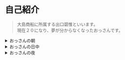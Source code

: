 # 自己紹介  
>大島商船に所属する出口碧惟といいます。  
>現在２０になり、夢が分からなくなったおっさんです。
<details>
  <summary>おっさんの朝</summary>
  おっさんの朝は心臓に悪い携帯のアラームから始まります。<br>  
  最近、アラーム音に文句を言われたので、たまたま携帯に入ってた<br>
  「リンダリンダ」にアラームを変えました。<br>
  </details>
<details>
  <summary>おっさんの日中</summary>
  今、おっさんはenPiTという学習プログラムに参加しています。<br>
  パソコンのことを動画を見る機械としか思っていなかったおっさんには難しい合宿です。<br>
  あと、朝早いのがつらいよね</details>
<details>
  <summary>おっさんの夜</summary>
  夏休みを自堕落に過ごしたおっさんは、夜早く眠ることができません。<br>
  朝は６時に起きたいから布団に１１時の入ったけど、寝たのは２時でした。</details>
